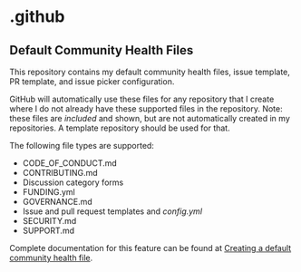 # .github

## Default Community Health Files

This repository contains my default community health files, issue template, PR template, and issue picker configuration.

GitHub will automatically use these files for any repository that I create where I do not already have these supported files in the repository. Note: these files are *included* and shown, but are not automatically created in my repositories. A template repository should be used for that.

The following file types are supported:

- CODE_OF_CONDUCT.md
- CONTRIBUTING.md
- Discussion category forms
- FUNDING.yml
- GOVERNANCE.md
- Issue and pull request templates and *config.yml*
- SECURITY.md
- SUPPORT.md

Complete documentation for this feature can be found at [Creating a default community health file](https://docs.github.com/en/communities/setting-up-your-project-for-healthy-contributions/creating-a-default-community-health-file).
